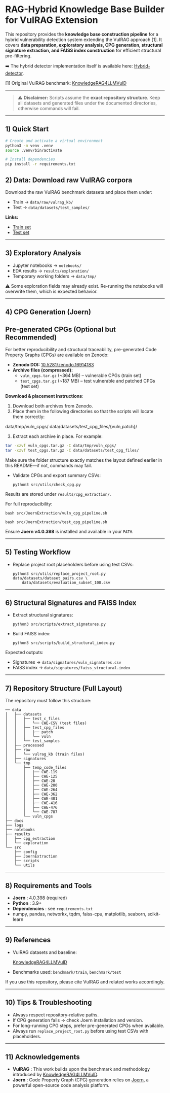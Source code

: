 # RAG-Hybrid Knowledge Base Builder for VulRAG Extension

This repository provides the **knowledge base construction pipeline** for a hybrid vulnerability detection system extending the VulRAG approach [1].
It covers **data preparation, exploratory analysis, CPG generation, structural signature extraction, and FAISS index construction** for efficient structural pre-filtering.

➡️ The hybrid detector implementation itself is available here: [Hybrid-detector](https://github.com/realpikiss/Hybrid-detector).

[1] Original VulRAG benchmark: [KnowledgeRAG4LLMVulD](https://github.com/KnowledgeRAG4LLMVulD/KnowledgeRAG4LLMVulD)

---

> ⚠️ **Disclaimer:** Scripts assume the **exact repository structure**.
> Keep all datasets and generated files under the documented directories, otherwise commands will fail.

---

## 1) Quick Start

```bash
# Create and activate a virtual environment
python3 -m venv .venv
source .venv/bin/activate

# Install dependencies
pip install -r requirements.txt
```


## 2) Data: Download raw VulRAG corpora

Download the raw VulRAG benchmark datasets and place them under:

* Train → `data/raw/vulrag_kb/`
* Test → `data/datasets/test_samples/`

**Links:**

* [Train set](https://github.com/KnowledgeRAG4LLMVulD/KnowledgeRAG4LLMVulD/tree/717cc1d2d44b83b8cdc21a23508265fb80f2dae7/benchmark/train)
* [Test set](https://github.com/KnowledgeRAG4LLMVulD/KnowledgeRAG4LLMVulD/tree/717cc1d2d44b83b8cdc21a23508265fb80f2dae7/benchmark/test)

---

## 3) Exploratory Analysis

* Jupyter notebooks → `notebooks/`
* EDA results → `results/exploration/`
* Temporary working folders → `data/tmp/`

⚠️ Some exploration fields may already exist. Re-running the notebooks will overwrite them, which is expected behavior.

---

## 4) CPG Generation (Joern)


## Pre-generated CPGs (Optional but Recommended)

For better reproducibility and structural traceability, pre-generated Code Property Graphs (CPGs) are available on Zenodo:

- **Zenodo DOI:** [10.5281/zenodo.16914183](https://doi.org/10.5281/zenodo.16914183)
- **Archive files (compressed):**
  - `vuln_cpgs.tar.gz` (~364 MB) – vulnerable CPGs (train set)
  - `test_cpgs.tar.gz` (~187 MB) – test vulnerable and patched CPGs (test set)

**Download & placement instructions**:

1. Download both archives from Zenodo.
2. Place them in the following directories so that the scripts will locate them correctly:

data/tmp/vuln_cpgs/
data/datasets/test_cpg_files/{vuln,patch}/

3. Extract each archive in place. For example:

```bash
tar -xzvf vuln_cpgs.tar.gz -C data/tmp/vuln_cpgs/
tar -xzvf test_cpgs.tar.gz -C data/datasets/test_cpg_files/
```

Make sure the folder structure exactly matches the layout defined earlier in this README—if not, commands may fail.


* Validate CPGs and export summary CSVs:
  <pre class="overflow-visible!" data-start="2728" data-end="2774"><div class="contain-inline-size rounded-2xl relative bg-token-sidebar-surface-primary"><div class="sticky top-9"><div class="absolute end-0 bottom-0 flex h-9 items-center pe-2"><div class="bg-token-bg-elevated-secondary text-token-text-secondary flex items-center gap-4 rounded-sm px-2 font-sans text-xs"><span class="" data-state="closed"></span></div></div></div><div class="overflow-y-auto p-4" dir="ltr"><code class="whitespace-pre! language-bash"><span><span>python3 src/utils/check_cpg.py
  </span></span></code></div></div></pre>

Results are stored under `results/cpg_extraction/`.

For full reproducibility:

<pre class="overflow-visible!" data-start="2237" data-end="2294"><div class="contain-inline-size rounded-2xl relative bg-token-sidebar-surface-primary"><div class="sticky top-9"><div class="absolute end-0 bottom-0 flex h-9 items-center pe-2"><div class="bg-token-bg-elevated-secondary text-token-text-secondary flex items-center gap-4 rounded-sm px-2 font-sans text-xs"><span class="" data-state="closed"></span></div></div></div><div class="overflow-y-auto p-4" dir="ltr"><code class="whitespace-pre! language-bash"><span><span>bash src/JoernExtraction/vuln_cpg_pipeline.sh
</span></span></code></div></div></pre>



<pre class="overflow-visible!" data-start="2622" data-end="2683"><div class="contain-inline-size rounded-2xl relative bg-token-sidebar-surface-primary"><div class="sticky top-9"><div class="absolute end-0 bottom-0 flex h-9 items-center pe-2"><div class="bg-token-bg-elevated-secondary text-token-text-secondary flex items-center gap-4 rounded-sm px-2 font-sans text-xs"><span class="" data-state="closed"></span></div></div></div><div class="overflow-y-auto p-4" dir="ltr"><code class="whitespace-pre! language-bash"><span><span>bash src/JoernExtraction/test_cpg_pipeline.sh
</span></span></code></div></div></pre>


Ensure **Joern v4.0.398** is installed and available in your `PATH`.

---

## 5) Testing Workflow

* Replace project root placeholders before using test CSVs:
  <pre class="overflow-visible!" data-start="2459" data-end="2596"><div class="contain-inline-size rounded-2xl relative bg-token-sidebar-surface-primary"><div class="sticky top-9"><div class="absolute end-0 bottom-0 flex h-9 items-center pe-2"><div class="bg-token-bg-elevated-secondary text-token-text-secondary flex items-center gap-4 rounded-sm px-2 font-sans text-xs"><span class="" data-state="closed"></span></div></div></div><div class="overflow-y-auto p-4" dir="ltr"><code class="whitespace-pre! language-bash"><span><span>python3 src/utils/replace_project_root.py data/datasets/dataset_pairs.csv \
      data/datasets/evaluation_subset_100.csv
  </span></span></code></div></div></pre>

---

## 6) Structural Signatures and FAISS Index

* Extract structural signatures:
  <pre class="overflow-visible!" data-start="2916" data-end="2973"><div class="contain-inline-size rounded-2xl relative bg-token-sidebar-surface-primary"><div class="sticky top-9"><div class="absolute end-0 bottom-0 flex h-9 items-center pe-2"><div class="bg-token-bg-elevated-secondary text-token-text-secondary flex items-center gap-4 rounded-sm px-2 font-sans text-xs"><span class="" data-state="closed"></span></div></div></div><div class="overflow-y-auto p-4" dir="ltr"><code class="whitespace-pre! language-bash"><span><span>python3 src/scripts/extract_signatures.py
  </span></span></code></div></div></pre>
* Build FAISS index:
  <pre class="overflow-visible!" data-start="2998" data-end="3059"><div class="contain-inline-size rounded-2xl relative bg-token-sidebar-surface-primary"><div class="sticky top-9"><div class="absolute end-0 bottom-0 flex h-9 items-center pe-2"><div class="bg-token-bg-elevated-secondary text-token-text-secondary flex items-center gap-4 rounded-sm px-2 font-sans text-xs"><span class="" data-state="closed"></span></div></div></div><div class="overflow-y-auto p-4" dir="ltr"><code class="whitespace-pre! language-bash"><span><span>python3 src/scripts/build_structural_index.py
  </span></span></code></div></div></pre>

Expected outputs:

* Signatures → `data/signatures/vuln_signatures.csv`
* FAISS index → `data/signatures/faiss_structural.index`

---

## 7) Repository Structure (Full Layout)

The repository must follow this structure:

<pre class="overflow-visible!" data-start="3287" data-end="4026"><div class="contain-inline-size rounded-2xl relative bg-token-sidebar-surface-primary"><div class="sticky top-9"><div class="absolute end-0 bottom-0 flex h-9 items-center pe-2"><div class="bg-token-bg-elevated-secondary text-token-text-secondary flex items-center gap-4 rounded-sm px-2 font-sans text-xs"><span class="" data-state="closed"></span></div></div></div><div class="overflow-y-auto p-4" dir="ltr"><code class="whitespace-pre!"><span><span>── data
│   ├── datasets
│   │   ├── test_c_files
│   │   │   └── CWE-CSV (test files)
│   │   ├── test_cpg_files
│   │   │   ├── patch
│   │   │   └── vuln
│   │   └── test_samples
│   ├── processed
│   ├── raw
│   │   └── vulrag_kb (train files)
│   ├── signatures
│   └── tmp
│       ├── temp_code_files
│       │   ├── CWE-</span><span>119</span><span>
│       │   ├── CWE-</span><span>125</span><span>
│       │   ├── CWE-</span><span>20</span><span>
│       │   ├── CWE-</span><span>200</span><span>
│       │   ├── CWE-</span><span>264</span><span>
│       │   ├── CWE-</span><span>362</span><span>
│       │   ├── CWE-</span><span>401</span><span>
│       │   ├── CWE-</span><span>416</span><span>
│       │   ├── CWE-</span><span>476</span><span>
│       │   └── CWE-</span><span>787</span><span>
│       └── vuln_cpgs
├── docs
├── logs
├── notebooks
├── results
│   ├── cpg_extraction
│   └── exploration
└── </span><span>src</span><span>
    ├── config
    ├── JoernExtraction
    ├── scripts
    └── utils
</span></span></code></div></div></pre>

---

## 8) Requirements and Tools

* **Joern** : 4.0.398 (required)
* **Python** : 3.9+
* **Dependencies** : see `requirements.txt`
* numpy, pandas, networkx, tqdm, faiss-cpu, matplotlib, seaborn, scikit-learn

---

## 9) References

* VulRAG datasets and baseline:

  [KnowledgeRAG4LLMVulD](https://github.com/KnowledgeRAG4LLMVulD/KnowledgeRAG4LLMVulD)
* Benchmarks used: `benchmark/train`, `benchmark/test`

If you use this repository, please cite VulRAG and related works accordingly.

---

## 10) Tips & Troubleshooting

* Always respect repository-relative paths.
* If CPG generation fails → check Joern installation and version.
* For long-running CPG steps, prefer pre-generated CPGs when available.
* Always run `replace_project_root.py` before using test CSVs with placeholders.

---

## 11) Acknowledgements

* **VulRAG** : This work builds upon the benchmark and methodology introduced by [KnowledgeRAG4LLMVulD](https://github.com/KnowledgeRAG4LLMVulD/KnowledgeRAG4LLMVulD).
* **Joern** : Code Property Graph (CPG) generation relies on [Joern](), a powerful open-source code analysis platform.
